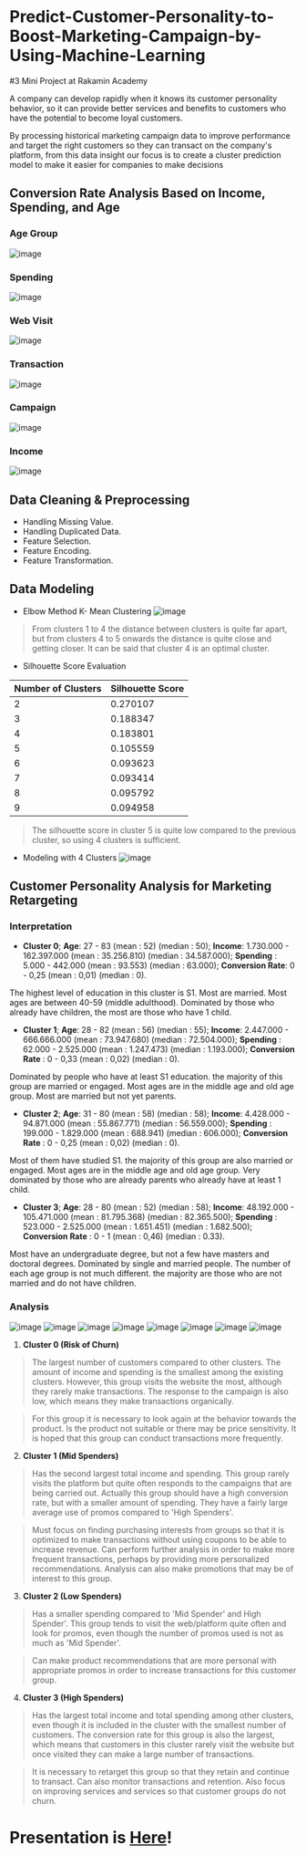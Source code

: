 # Predict-Customer-Personality-to-Boost-Marketing-Campaign-by-Using-Machine-Learning
#3 Mini Project at Rakamin Academy

A company can develop rapidly when it knows its customer personality behavior, so it can provide better services and benefits to customers who have the potential to become loyal customers.

By processing historical marketing campaign data to improve performance and target the right customers so they can transact on the company's platform, from this data insight our focus is to create a cluster prediction model to make it easier for companies to make decisions

## Conversion Rate Analysis Based on Income, Spending, and Age
### Age Group
![image](https://github.com/vendiutomo/Predict-Customer-Personality-to-Boost-Marketing-Campaign-by-Using-Machine-Learning/assets/128874036/46985ab7-eaaa-497d-b5fb-49ba3246027f)

### Spending
![image](https://github.com/vendiutomo/Predict-Customer-Personality-to-Boost-Marketing-Campaign-by-Using-Machine-Learning/assets/128874036/6176c7c5-8a57-4ccf-9373-9e2322fb987b)

### Web Visit
![image](https://github.com/vendiutomo/Predict-Customer-Personality-to-Boost-Marketing-Campaign-by-Using-Machine-Learning/assets/128874036/f1cfca6e-c8be-4dea-9651-e69501a833f5)

### Transaction
![image](https://github.com/vendiutomo/Predict-Customer-Personality-to-Boost-Marketing-Campaign-by-Using-Machine-Learning/assets/128874036/47893d5d-19aa-4f81-b9ad-2ee795dc2a05)

### Campaign
![image](https://github.com/vendiutomo/Predict-Customer-Personality-to-Boost-Marketing-Campaign-by-Using-Machine-Learning/assets/128874036/43636665-de8a-4439-9f43-73fb6644b59e)

### Income
![image](https://github.com/vendiutomo/Predict-Customer-Personality-to-Boost-Marketing-Campaign-by-Using-Machine-Learning/assets/128874036/b85e4f3c-7f07-49d3-9fd3-1a76a2207ed8)

## Data Cleaning & Preprocessing
- Handling Missing Value.
- Handling Duplicated Data.
- Feature Selection.
- Feature Encoding.
- Feature Transformation.

## Data Modeling
- Elbow Method K- Mean Clustering
![image](https://github.com/vendiutomo/Predict-Customer-Personality-to-Boost-Marketing-Campaign-by-Using-Machine-Learning/assets/128874036/790c17b1-3222-4edd-bbdd-5d3159e8833f)

> From clusters 1 to 4 the distance between clusters is quite far apart, but from clusters 4 to 5 onwards the distance is quite close and getting closer. It can be said that cluster 4 is an optimal cluster.

- Silhouette Score Evaluation

|Number of Clusters|Silhouette Score|
|----------------|-------------------------------|
|2|0.270107|
|3|0.188347|
|4|0.183801|
|5|0.105559|
|6|0.093623|
|7|0.093414|
|8|0.095792|
|9|0.094958|

> The silhouette score in cluster 5 is quite low compared to the previous cluster, so using 4 clusters is sufficient.

* Modeling with 4 Clusters
![image](https://github.com/vendiutomo/Predict-Customer-Personality-to-Boost-Marketing-Campaign-by-Using-Machine-Learning/assets/128874036/359c160a-443e-465c-a01d-ca264e0ae8ab)


## Customer Personality Analysis for Marketing Retargeting

### Interpretation
* **Cluster 0**;
**Age**: 27 - 83 (mean : 52) (median : 50);
**Income**: 1.730.000 - 162.397.000 (mean : 35.256.810) (median : 34.587.000);
**Spending** : 5.000	- 442.000 (mean : 93.553) (median : 63.000);
**Conversion Rate**: 0 - 0,25 (mean : 0,01) (median : 0).

The highest level of education in this cluster is S1. Most are married. Most ages are between 40-59 (middle adulthood). Dominated by those who already have children, the most are those who have 1 child.

* **Cluster 1**;
**Age**: 28 - 82 (mean : 56) (median : 55);
**Income**: 2.447.000 - 666.666.000 (mean : 73.947.680) (median : 72.504.000);
**Spending** : 62.000	- 2.525.000 (mean : 1.247.473) (median : 1.193.000);
**Conversion Rate** : 0 - 0,33 (mean : 0,02) (median : 0).

Dominated by people who have at least S1 education. the majority of this group are married or engaged. Most ages are in the middle age and old age group. Most are married but not yet parents.

* **Cluster 2**;
**Age**: 31 - 80 (mean : 58) (median : 58);
**Income**: 4.428.000 - 94.871.000 (mean : 55.867.771) (median : 56.559.000);
**Spending** : 199.000	- 1.829.000 (mean : 688.941) (median : 606.000);
**Conversion Rate** : 0 - 0,25 (mean : 0,02) (median : 0).

Most of them have studied S1. the majority of this group are also married or engaged. Most ages are in the middle age and old age group. Very dominated by those who are already parents who already have at least 1 child.

* **Cluster 3**;
**Age**: 28 - 80 (mean : 52) (median : 58);
**Income**: 48.192.000 - 105.471.000 (mean : 81.795.368) (median : 82.365.500);
**Spending** : 523.000 -	2.525.000 (mean : 1.651.451) (median : 1.682.500);
**Conversion Rate** : 0 - 1 (mean : 0,46) (median : 0.33).

Most have an undergraduate degree, but not a few have masters and doctoral degrees. Dominated by single and married people. The number of each age group is not much different. the majority are those who are not married and do not have children.

### Analysis
![image](https://github.com/vendiutomo/Predict-Customer-Personality-to-Boost-Marketing-Campaign-by-Using-Machine-Learning/assets/128874036/d1dd4691-2789-4811-bc8c-7cf9b7765f14)
![image](https://github.com/vendiutomo/Predict-Customer-Personality-to-Boost-Marketing-Campaign-by-Using-Machine-Learning/assets/128874036/6e3cc104-5f93-4a5b-b20d-c9e30167e776)
![image](https://github.com/vendiutomo/Predict-Customer-Personality-to-Boost-Marketing-Campaign-by-Using-Machine-Learning/assets/128874036/cdf64392-1174-4b4d-8d2f-8c769e9f4b4e)
![image](https://github.com/vendiutomo/Predict-Customer-Personality-to-Boost-Marketing-Campaign-by-Using-Machine-Learning/assets/128874036/fbc089d6-14c4-431e-a32e-26906e4144af)
![image](https://github.com/vendiutomo/Predict-Customer-Personality-to-Boost-Marketing-Campaign-by-Using-Machine-Learning/assets/128874036/2bb437d5-34db-4faa-9b5a-d9d70e5b1fd7)
![image](https://github.com/vendiutomo/Predict-Customer-Personality-to-Boost-Marketing-Campaign-by-Using-Machine-Learning/assets/128874036/97e5ddfb-d9a5-4d09-811a-7775175c8f2f)
![image](https://github.com/vendiutomo/Predict-Customer-Personality-to-Boost-Marketing-Campaign-by-Using-Machine-Learning/assets/128874036/1f56a53d-85fb-41fc-a343-23f9c638b3c1)
![image](https://github.com/vendiutomo/Predict-Customer-Personality-to-Boost-Marketing-Campaign-by-Using-Machine-Learning/assets/128874036/c49bd48a-3b04-4f08-bf6b-736812fb6e08)

1. **Cluster 0 (Risk of Churn)**

> The largest number of customers compared to other clusters. The amount of income and spending is the smallest among the existing clusters. However, this group visits the website the most, although they rarely make transactions. The response to the campaign is also low, which means they make transactions organically.

> For this group it is necessary to look again at the behavior towards the product. Is the product not suitable or there may be price sensitivity. It is hoped that this group can conduct transactions more frequently.

2. **Cluster 1 (Mid Spenders)**

> Has the second largest total income and spending. This group rarely visits the platform but quite often responds to the campaigns that are being carried out. Actually this group should have a high conversion rate, but with a smaller amount of spending. They have a fairly large average use of promos compared to 'High Spenders'.

> Must focus on finding purchasing interests from groups so that it is optimized to make transactions without using coupons to be able to increase revenue. Can perform further analysis in order to make more frequent transactions, perhaps by providing more personalized recommendations. Analysis can also make promotions that may be of interest to this group.

3. **Cluster 2 (Low Spenders)**

> Has a smaller spending compared to 'Mid Spender' and High Spender'. This group tends to visit the web/platform quite often and look for promos, even though the number of promos used is not as much as 'Mid Spender'.

> Can make product recommendations that are more personal with appropriate promos in order to increase transactions for this customer group.

4. **Cluster 3 (High Spenders)**

> Has the largest total income and total spending among other clusters, even though it is included in the cluster with the smallest number of customers. The conversion rate for this group is also the largest, which means that customers in this cluster rarely visit the website but once visited they can make a large number of transactions.

> It is necessary to retarget this group so that they retain and continue to transact. Can also monitor transactions and retention. Also focus on improving services and services so that customer groups do not churn.





# Presentation is [Here](https://docs.google.com/presentation/d/1VpW3D1DfnT159jXK-ocnMrCaoI8zxvIi/edit?usp=sharing&ouid=105243878469528725537&rtpof=true&sd=true)!
